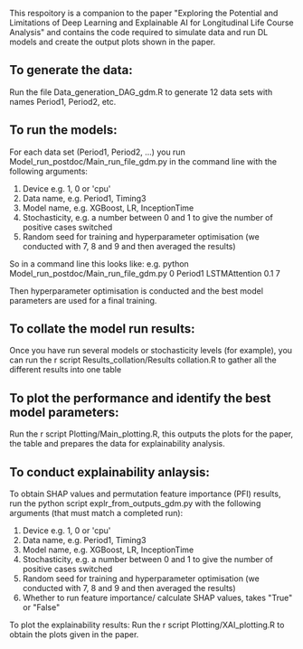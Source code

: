 This respoitory is a companion to the paper "Exploring the Potential and Limitations of Deep Learning and Explainable AI for Longitudinal Life Course Analysis" and contains the code required to simulate data and run DL models and create the output plots shown in the paper.


## To generate the data:
Run the file Data_generation_DAG_gdm.R to generate 12 data sets with names Period1, Period2, etc.

## To run the models:
For each data set (Period1, Period2, ...) you run Model_run_postdoc/Main_run_file_gdm.py in the command line with the following arguments:
1. Device e.g. 1, 0 or 'cpu'
2. Data name, e.g. Period1, Timing3
3. Model name, e.g. XGBoost, LR, InceptionTime
4. Stochasticity, e.g. a number between 0 and 1 to give the number of positive cases switched
5. Random seed for training and hyperparameter optimisation
        (we conducted with 7, 8 and 9 and then averaged the results)

So in a command line this looks like:
    e.g. python Model_run_postdoc/Main_run_file_gdm.py 0 Period1 LSTMAttention 0.1 7

Then hyperparameter optimisation is conducted and the best model parameters are used for a final training.

## To collate the model run results:
Once you have run several models or stochasticity levels (for example), you can run the r script Results_collation/Results collation.R to gather all the different results into one table

## To plot the performance and identify the best model parameters:
Run the r script Plotting/Main_plotting.R, this outputs the plots for the paper, the table and prepares the data for explainability analysis.

## To conduct explainability anlaysis:
To obtain SHAP values and permutation feature importance (PFI) results, run the python script explr_from_outputs_gdm.py with the following arguments (that must match a completed run):
1. Device e.g. 1, 0 or 'cpu'
2. Data name, e.g. Period1, Timing3
3. Model name, e.g. XGBoost, LR, InceptionTime
4. Stochasticity, e.g. a number between 0 and 1 to give the number of positive cases switched
5. Random seed for training and hyperparameter optimisation
        (we conducted with 7, 8 and 9 and then averaged the results)
6. Whether to run feature importance/ calculate SHAP values, takes "True" or "False"

To plot the explainability results:
    Run the r script Plotting/XAI_plotting.R to obtain the plots given in the paper.

